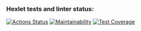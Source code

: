 ### Hexlet tests and linter status:
[![Actions Status](https://github.com/code-begemot/python-project-50/actions/workflows/hexlet-check.yml/badge.svg)](https://github.com/code-begemot/python-project-50/actions)
[![Maintainability](https://api.codeclimate.com/v1/badges/6d1aacfc7d19720edcd3/maintainability)](https://codeclimate.com/github/code-begemot/python-project-50/maintainability)
[![Test Coverage](https://api.codeclimate.com/v1/badges/6d1aacfc7d19720edcd3/test_coverage)](https://codeclimate.com/github/code-begemot/python-project-50/test_coverage)
